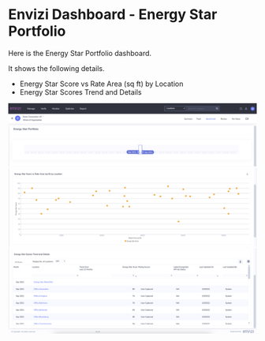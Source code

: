 # Envizi Dashboard - Energy Star Portfolio

Here is the Energy Star Portfolio dashboard.

It shows the following details.
- Energy Star Score vs Rate Area (sq ft) by Location
- Energy Star Scores Trend and Details

<img src="images/image-01.png">
<img src="images/image-02.png">
<img src="images/image-03.png">
